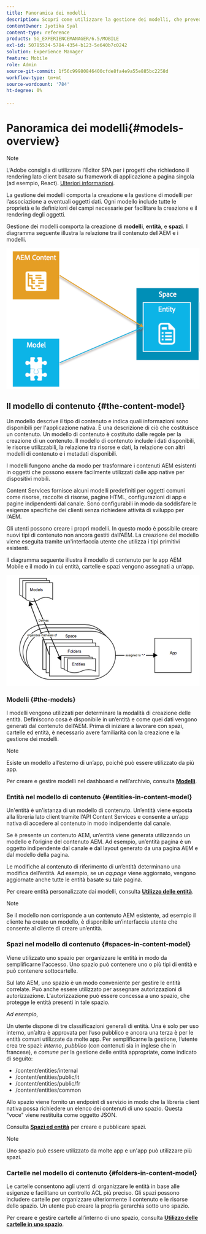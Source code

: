 ```yaml
---
title: Panoramica dei modelli
description: Scopri come utilizzare la gestione dei modelli, che prevede la creazione e la gestione di modelli da associare a eventuali oggetti dati.
contentOwner: Jyotika Syal
content-type: reference
products: SG_EXPERIENCEMANAGER/6.5/MOBILE
exl-id: 50785534-5784-4354-b123-5e640b7c0242
solution: Experience Manager
feature: Mobile
role: Admin
source-git-commit: 1f56c99980846400cfde8fa4e9a55e885bc2258d
workflow-type: tm+mt
source-wordcount: '784'
ht-degree: 0%

---
```


# Panoramica dei modelli{#models-overview}

>[!NOTE]
>
>L’Adobe consiglia di utilizzare l’Editor SPA per i progetti che richiedono il rendering lato client basato su framework di applicazione a pagina singola (ad esempio, React). [Ulteriori informazioni](/help/sites-developing/spa-overview.md).

La gestione dei modelli comporta la creazione e la gestione di modelli per l’associazione a eventuali oggetti dati. Ogni modello include tutte le proprietà e le definizioni dei campi necessarie per facilitare la creazione e il rendering degli oggetti.

Gestione dei modelli comporta la creazione di **modelli**, **entità**, e **spazi**. Il diagramma seguente illustra la relazione tra il contenuto dell’AEM e i modelli.

![chlimage_1-81](assets/chlimage_1-81.png)

## Il modello di contenuto {#the-content-model}

Un modello descrive il tipo di contenuto e indica quali informazioni sono disponibili per l&#39;applicazione nativa. È una descrizione di ciò che costituisce un contenuto. Un modello di contenuto è costituito dalle regole per la creazione di un contenuto. Il modello di contenuto include i dati disponibili, le risorse utilizzabili, la relazione tra risorse e dati, la relazione con altri modelli di contenuto e i metadati disponibili.

I modelli fungono anche da modo per trasformare i contenuti AEM esistenti in oggetti che possono essere facilmente utilizzati dalle app native per dispositivi mobili.

Content Services fornisce alcuni modelli predefiniti per oggetti comuni come risorse, raccolte di risorse, pagine HTML, configurazioni di app e pagine indipendenti dal canale. Sono configurabili in modo da soddisfare le esigenze specifiche dei clienti senza richiedere attività di sviluppo per l’AEM.

Gli utenti possono creare i propri modelli. In questo modo è possibile creare nuovi tipi di contenuto non ancora gestiti dall’AEM. La creazione del modello viene eseguita tramite un&#39;interfaccia utente che utilizza i tipi primitivi esistenti.

Il diagramma seguente illustra il modello di contenuto per le app AEM Mobile e il modo in cui entità, cartelle e spazi vengono assegnati a un’app.

![chlimage_1-82](assets/chlimage_1-82.png)

### Modelli {#the-models}

I modelli vengono utilizzati per determinare la modalità di creazione delle entità. Definiscono cosa è disponibile in un’entità e come quei dati vengono generati dal contenuto dell’AEM. Prima di iniziare a lavorare con spazi, cartelle ed entità, è necessario avere familiarità con la creazione e la gestione dei modelli.

>[!NOTE]
>
>Esiste un modello all’esterno di un’app, poiché può essere utilizzato da più app.
>

Per creare e gestire modelli nel dashboard e nell’archivio, consulta **[Modelli](/help/mobile/administer-mobile-apps.md)**.

### Entità nel modello di contenuto {#entities-in-content-model}

Un&#39;entità è un&#39;istanza di un modello di contenuto. Un’entità viene esposta alla libreria lato client tramite l’API Content Services e consente a un’app nativa di accedere al contenuto in modo indipendente dal canale.

Se è presente un contenuto AEM, un’entità viene generata utilizzando un modello e l’origine del contenuto AEM. Ad esempio, un’entità pagina è un oggetto indipendente dal canale e dal layout generato da una pagina AEM e dal modello della pagina.

Le modifiche al contenuto di riferimento di un’entità determinano una modifica dell’entità. Ad esempio, se un *cq:page* viene aggiornato, vengono aggiornate anche tutte le entità basate su tale pagina.

Per creare entità personalizzate dai modelli, consulta **[Utilizzo delle entità](/help/mobile/spaces-and-entities.md)**.

>[!NOTE]
>
>Se il modello non corrisponde a un contenuto AEM esistente, ad esempio il cliente ha creato un modello, è disponibile un’interfaccia utente che consente al cliente di creare un’entità.
>

### Spazi nel modello di contenuto {#spaces-in-content-model}

Viene utilizzato uno spazio per organizzare le entità in modo da semplificarne l&#39;accesso. Uno spazio può contenere uno o più tipi di entità e può contenere sottocartelle.

Sul lato AEM, uno spazio è un modo conveniente per gestire le entità correlate. Può anche essere utilizzato per assegnare autorizzazioni di autorizzazione. L&#39;autorizzazione può essere concessa a uno spazio, che protegge le entità presenti in tale spazio.

*Ad esempio*,

Un utente dispone di tre classificazioni generali di entità. Una è solo per uso interno, un’altra è approvata per l’uso pubblico e ancora una terza è per le entità comuni utilizzate da molte app. Per semplificarne la gestione, l’utente crea tre spazi: *interno*, *pubblico* (con contenuti sia in inglese che in francese), e *comune* per la gestione delle entità appropriate, come indicato di seguito:

* /content/entities/internal
* /content/entities/public/it
* /content/entities/public/fr
* /content/entities/common

Allo spazio viene fornito un endpoint di servizio in modo che la libreria client nativa possa richiedere un elenco dei contenuti di uno spazio. Questa &quot;voce&quot; viene restituita come oggetto JSON.

Consulta **[Spazi ed entità](/help/mobile/spaces-and-entities.md)** per creare e pubblicare spazi.

>[!NOTE]
>
>Uno spazio può essere utilizzato da molte app e un&#39;app può utilizzare più spazi.

### Cartelle nel modello di contenuto {#folders-in-content-model}

Le cartelle consentono agli utenti di organizzare le entità in base alle esigenze e facilitano un controllo ACL più preciso. Gli spazi possono includere cartelle per organizzare ulteriormente il contenuto e le risorse dello spazio. Un utente può creare la propria gerarchia sotto uno spazio.

Per creare e gestire cartelle all’interno di uno spazio, consulta **[Utilizzo delle cartelle in uno spazio](/help/mobile/spaces-and-entities.md)**.
